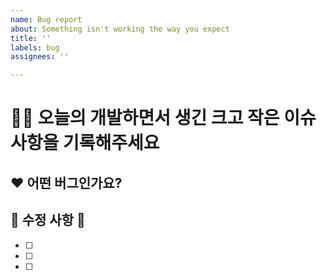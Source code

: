 ```yaml
---
name: Bug report
about: Something isn't working the way you expect
title: ''
labels: bug
assignees: ''

---
```


# 🧑‍💻 오늘의 개발하면서 생긴 크고 작은 이슈사항을 기록해주세요

## ❤️ 어떤 버그인가요?


##  🚧 수정 사항 🚧
- [ ] 
- [ ] 
- [ ]
